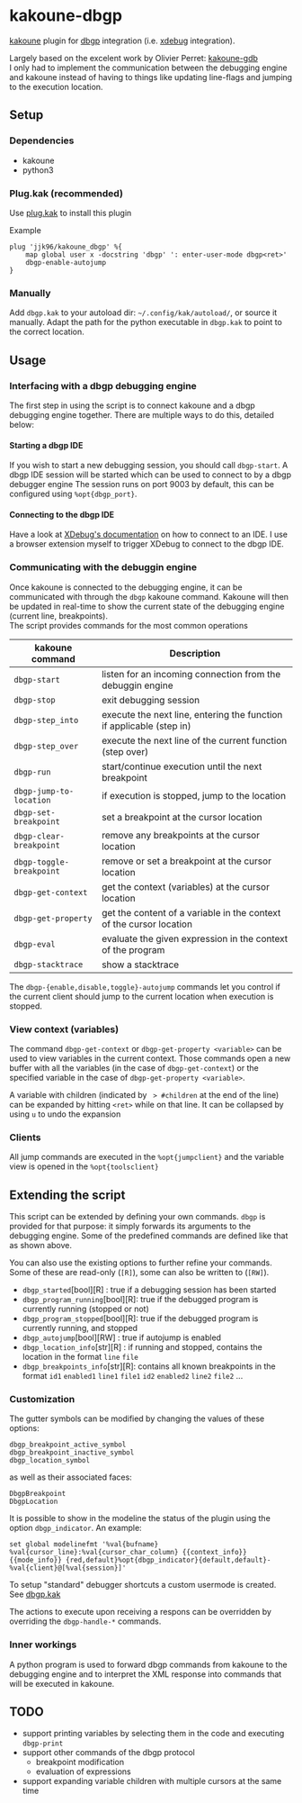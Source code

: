 # kakoune-dbgp

[kakoune](http://kakoune.org) plugin for [dbgp](https://xdebug.org/docs/dbgp) integration (i.e. [xdebug](https://xdebug.org) integration).

Largely based on the excelent work by Olivier Perret: [kakoune-gdb](https://github.com/occivink/kakoune-gdb)  
I only had to implement the communication between the debugging engine and kakoune instead of having to things like updating line-flags and jumping to the execution location.

## Setup

### Dependencies

* kakoune
* python3

### Plug.kak (recommended)

Use [plug.kak](https://github.com/andreyorst/plug.kak) to install this plugin

Example
```
plug 'jjk96/kakoune_dbgp' %{
    map global user x -docstring 'dbgp' ': enter-user-mode dbgp<ret>'
    dbgp-enable-autojump
}
```

### Manually
Add `dbgp.kak` to your autoload dir: `~/.config/kak/autoload/`, or source it manually.
Adapt the path for the python executable in `dbgp.kak` to point to the correct location.

## Usage

### Interfacing with a dbgp debugging engine

The first step in using the script is to connect kakoune and a dbgp debugging engine together.
There are multiple ways to do this, detailed below:

#### Starting a dbgp IDE

If you wish to start a new debugging session, you should call `dbgp-start`. 
A dbgp IDE session will be started which can be used to connect to by a dbgp debugger engine 
The session runs on port 9003 by default, this can be configured using `%opt{dbgp_port}`.

#### Connecting to the dbgp IDE

Have a look at [XDebug's documentation](https://xdebug.org/docs/step_debug) on how to connect to an IDE.
I use a browser extension myself to trigger XDebug to connect to the dbgp IDE.

### Communicating with the debuggin engine 

Once kakoune is connected to the debugging engine, it can be communicated with through the `dbgp` kakoune command.
Kakoune will then be updated in real-time to show the current state of the debugging engine (current line, breakpoints).  
The script provides commands for the most common operations 

| kakoune command | Description |
| --- |  --- |
| `dbgp-start` | listen for an incoming connection from the debuggin engine |
| `dbgp-stop` | exit debugging session|
| `dbgp-step_into` | execute the next line, entering the function if applicable (step in) |
| `dbgp-step_over` | execute the next line of the current function (step over)|
| `dbgp-run` | start/continue execution until the next breakpoint |
| `dbgp-jump-to-location` | if execution is stopped, jump to the location |
| `dbgp-set-breakpoint` | set a breakpoint at the cursor location |
| `dbgp-clear-breakpoint` | remove any breakpoints at the cursor location |
| `dbgp-toggle-breakpoint` | remove or set a breakpoint at the cursor location|
| `dbgp-get-context` | get the context (variables) at the cursor location |
| `dbgp-get-property` | get the content of a variable in the context of the cursor location |
| `dbgp-eval` | evaluate the given expression in the context of the program |
| `dbgp-stacktrace` | show a stacktrace |

The `dbgp-{enable,disable,toggle}-autojump` commands let you control if the current client should jump to the current location when execution is stopped.

### View context (variables)

The command `dbgp-get-context` or `dbgp-get-property <variable>` can be used to view variables in the current context.
Those commands open a new buffer with all the variables (in the case of `dbgp-get-context`) or the specified variable in the case of `dbgp-get-property <variable>`.

A variable with children (indicated by ` > #children` at the end of the line) can be expanded by hitting `<ret>` while on that line. 
It can be collapsed by using `u` to undo the expansion

### Clients

All jump commands are executed in the `%opt{jumpclient}` and the variable view is opened in the `%opt{toolsclient}`

## Extending the script

This script can be extended by defining your own commands. `dbgp` is provided for that purpose: it simply forwards its arguments to the debugging engine. 
Some of the predefined commands are defined like that as shown above.

You can also use the existing options to further refine your commands. Some of these are read-only (`[R]`), some can also be written to (`[RW]`).
* `dbgp_started`[bool][R]        : true if a debugging session has been started
* `dbgp_program_running`[bool][R]: true if the debugged program is currently running (stopped or not)
* `dbgp_program_stopped`[bool][R]: true if the debugged program is currently running, and stopped
* `dbgp_autojump`[bool][RW]      : true if autojump is enabled
* `dbgp_location_info`[str][R]   : if running and stopped, contains the location in the format `line` `file`
* `dbgp_breakpoints_info`[str][R]: contains all known breakpoints in the format `id1` `enabled1` `line1` `file1` `id2` `enabled2` `line2` `file2` ...

### Customization

The gutter symbols can be modified by changing the values of these options: 
```
dbgp_breakpoint_active_symbol
dbgp_breakpoint_inactive_symbol
dbgp_location_symbol
```
as well as their associated faces:
```
DbgpBreakpoint
DbgpLocation
```

It is possible to show in the modeline the status of the plugin using the option `dbgp_indicator`. 
An example:
```
set global modelinefmt '%val{bufname} %val{cursor_line}:%val{cursor_char_column} {{context_info}} {{mode_info}} {red,default}%opt{dbgp_indicator}{default,default}- %val{client}@[%val{session}]'
```

To setup "standard" debugger shortcuts a custom usermode is created.
See [dbgp.kak](https://github.com/JJK96/kakoune_dbgp/blob/f1f95b18750c9e31eb11b2a582ee14bb0ec517f1/dbgp.kak#L400)

The actions to execute upon receiving a respons can be overridden by overriding the `dbgp-handle-*` commands.

### Inner workings

A python program is used to forward dbgp commands from kakoune to the debugging engine and to interpret the XML response into commands that will be executed in kakoune.

## TODO

* support printing variables by selecting them in the code and executing `dbgp-print`
* support other commands of the dbgp protocol
    * breakpoint modification 
    * evaluation of expressions
* support expanding variable children with multiple cursors at the same time
